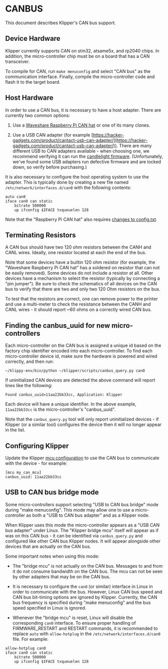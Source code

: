 # CANBUS

This document describes Klipper's CAN bus support.

## Device Hardware

Klipper currently supports CAN on stm32, atsame5x, and rp2040 chips.
In addition, the micro-controller chip must be on a board that has a
CAN transceiver.

To compile for CAN, run `make menuconfig` and select "CAN bus" as the
communication interface. Finally, compile the micro-controller code
and flash it to the target board.

## Host Hardware

In order to use a CAN bus, it is necessary to have a host adapter.
There are currently two common options:

1. Use a
   [Waveshare Raspberry Pi CAN hat](https://www.waveshare.com/rs485-can-hat.htm)
   or one of its many clones.

2. Use a USB CAN adapter (for example
   [https://hacker-gadgets.com/product/cantact-usb-can-adapter/](https://hacker-gadgets.com/product/cantact-usb-can-adapter/)). There
   are many different USB to CAN adapters available - when choosing
   one, we recommend verifying it can run the
   [candlelight firmware](https://github.com/candle-usb/candleLight_fw).
   (Unfortunately, we've found some USB adapters run defective
   firmware and are locked down, so verify before purchasing.)

It is also necessary to configure the host operating system to use the
adapter. This is typically done by creating a new file named
`/etc/network/interfaces.d/can0` with the following contents:
```
auto can0
iface can0 can static
    bitrate 500000
    up ifconfig $IFACE txqueuelen 128
```

Note that the "Raspberry Pi CAN hat" also requires
[changes to config.txt](https://www.waveshare.com/wiki/RS485_CAN_HAT).

## Terminating Resistors

A CAN bus should have two 120 ohm resistors between the CANH and CANL
wires. Ideally, one resistor located at each the end of the bus.

Note that some devices have a builtin 120 ohm resistor (for example,
the "Waveshare Raspberry Pi CAN hat" has a soldered on resistor that
can not be easily removed). Some devices do not include a resistor at
all. Other devices have a mechanism to select the resistor (typically
by connecting a "pin jumper"). Be sure to check the schematics of all
devices on the CAN bus to verify that there are two and only two 120
Ohm resistors on the bus.

To test that the resistors are correct, one can remove power to the
printer and use a multi-meter to check the resistance between the CANH
and CANL wires - it should report ~60 ohms on a correctly wired CAN
bus.

## Finding the canbus_uuid for new micro-controllers

Each micro-controller on the CAN bus is assigned a unique id based on
the factory chip identifier encoded into each micro-controller. To
find each micro-controller device id, make sure the hardware is
powered and wired correctly, and then run:
```
~/klippy-env/bin/python ~/klipper/scripts/canbus_query.py can0
```

If uninitialized CAN devices are detected the above command will
report lines like the following:
```
Found canbus_uuid=11aa22bb33cc, Application: Klipper
```

Each device will have a unique identifier. In the above example,
`11aa22bb33cc` is the micro-controller's "canbus_uuid".

Note that the `canbus_query.py` tool will only report uninitialized
devices - if Klipper (or a similar tool) configures the device then it
will no longer appear in the list.

## Configuring Klipper

Update the Klipper [mcu configuration](Config_Reference.md#mcu) to use
the CAN bus to communicate with the device - for example:
```
[mcu my_can_mcu]
canbus_uuid: 11aa22bb33cc
```

## USB to CAN bus bridge mode

Some micro-controllers support selecting "USB to CAN bus bridge" mode
during "make menuconfig". This mode may allow one to use a
micro-controller as both a "USB to CAN bus adapter" and as a Klipper
node.

When Klipper uses this mode the micro-controller appears as a "USB CAN
bus adapter" under Linux. The "Klipper bridge mcu" itself will appear
as if was on this CAN bus - it can be identified via `canbus_query.py`
and configured like other CAN bus Klipper nodes. It will appear
alongside other devices that are actually on the CAN bus.

Some important notes when using this mode:

* The "bridge mcu" is not actually on the CAN bus. Messages to and
  from it do not consume bandwidth on the CAN bus. The mcu can not be
  seen by other adapters that may be on the CAN bus.

* It is necessary to configure the `can0` (or similar) interface in
  Linux in order to communicate with the bus. However, Linux CAN bus
  speed and CAN bus bit-timing options are ignored by Klipper.
  Currently, the CAN bus frequency is specified during "make
  menuconfig" and the bus speed specified in Linux is ignored.

* Whenever the "bridge mcu" is reset, Linux will disable the
  corresponding `can0` interface. To ensure proper handling of
  FIRMWARE_RESTART and RESTART commands, it is recommended to replace
  `auto` with `allow-hotplug` in the `/etc/network/interfaces.d/can0`
  file. For example:
```
allow-hotplug can0
iface can0 can static
    bitrate 500000
    up ifconfig $IFACE txqueuelen 128
```

